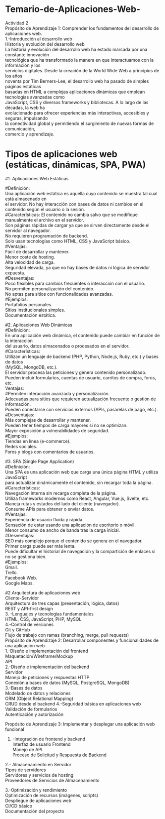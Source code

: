 # Temario-de-Aplicaciones-Web-
Actividad 2  
Propósito de Aprendizaje 1: Comprender los fundamentos del desarrollo de aplicaciones web.    
1.-Introducción al desarrollo web    
Historia y evolución del desarrollo web    
La historia y evolución del desarrollo web ha estado marcada por una constante innovación     
tecnológica que ha transformado la manera en que interactuamos con la información y los     
servicios digitales. Desde la creación de la World Wide Web a principios de los años     
noventa por Tim Berners-Lee, el desarrollo web ha pasado de simples páginas estáticas     
basadas en HTML a complejas aplicaciones dinámicas que emplean tecnologías avanzadas como     
JavaScript, CSS y diversos frameworks y bibliotecas. A lo largo de las décadas, la web ha     
evolucionado para ofrecer experiencias más interactivas, accesibles y seguras, impulsando     
la conectividad global y permitiendo el surgimiento de nuevas formas de comunicación,     
comercio y aprendizaje.    

# <ing> Tipos de aplicaciones web (estáticas, dinámicas, SPA, PWA)    </ing>

#1. Aplicaciones Web Estáticas  

#Definición:  
Una aplicación web estática es aquella cuyo contenido se muestra tal cual está almacenado en  
el servidor. No hay interacción con bases de datos ni cambios en el contenido según el usuario o la sesión.  
#Características:
El contenido no cambia salvo que se modifique manualmente el archivo en el servidor.  
Son páginas rápidas de cargar ya que se sirven directamente desde el servidor al navegador.  
No requieren programación de backend.  
Solo usan tecnologías como HTML, CSS y JavaScript básico.  
#Ventajas:  
Fácil de desarrollar y mantener.  
Menor coste de hosting.  
Alta velocidad de carga.  
Seguridad elevada, ya que no hay bases de datos ni lógica de servidor expuesta.  
#Desventajas:  
Poco flexibles para cambios frecuentes o interacción con el usuario.  
No permiten personalización del contenido.  
No aptas para sitios con funcionalidades avanzadas.  
#Ejemplos:  
Portafolios personales.  
Sitios institucionales simples.  
Documentación estática.  

#2. Aplicaciones Web Dinámicas  
#Definición:  
En una aplicación web dinámica, el contenido puede cambiar en función de la interacción  
del usuario, datos almacenados o procesados en el servidor.  
#Características:  
Utilizan un lenguaje de backend (PHP, Python, Node.js, Ruby, etc.) y bases de datos  
(MySQL, MongoDB, etc.).  
El servidor procesa las peticiones y genera contenido personalizado.  
Pueden incluir formularios, cuentas de usuario, carritos de compra, foros, etc.  
Ventajas:  
#Permiten interacción avanzada y personalización.  
Adecuadas para sitios que requieren actualización frecuente o gestión de información.  
Pueden conectarse con servicios externos (APIs, pasarelas de pago, etc.).  
#Desventajas:  
Más complejas de desarrollar y mantener.  
Pueden tener tiempos de carga mayores si no se optimizan.  
Mayor exposición a vulnerabilidades de seguridad.  
#Ejemplos:  
Tiendas en línea (e-commerce).  
Redes sociales.  
Foros y blogs con comentarios de usuarios.  

#3. SPA (Single Page Application)  
#Definición:  
Una SPA es una aplicación web que carga una única página HTML y utiliza JavaScript  
para actualizar dinámicamente el contenido, sin recargar toda la página.  
#Características:  
Navegación interna sin recarga completa de la página.  
Utiliza frameworks modernos como React, Angular, Vue.js, Svelte, etc.  
Maneja rutas y estados del lado del cliente (navegador).  
Consume APIs para obtener o enviar datos.  
#Ventajas:  
Experiencia de usuario fluida y rápida.  
Sensación de estar usando una aplicación de escritorio o móvil.  
Menor consumo de ancho de banda tras la carga inicial.  
#Desventajas:  
SEO más complejo porque el contenido se genera en el navegador.  
Primer carga puede ser más lenta.  
Puede dificultar el historial de navegación y la compartición de enlaces si no se gestiona bien.  
#Ejemplos:  
Gmail.  
Trello.  
Facebook Web.  
Google Maps.  









#2.Arquitectura de aplicaciones web  
Cliente-Servidor  
Arquitectura de tres capas (presentación, lógica, datos)  
REST y API-first design  
3. -Lenguajes y tecnologías fundamentales  
HTML, CSS, JavaScript, PHP, MySQL  
4.-Control de versiones  
Git y GitHub  
Flujo de trabajo con ramas (branching, merge, pull requests)  
Propósito de Aprendizaje 2: Desarrollar componentes y funcionalidades de una aplicación web  
1.-Diseño e implementación del frontend  
Maquetación/Wireframe/Mockup  
API  
2.-Diseño e implementación del backend  
Servidor  
Manejo de peticiones y respuestas HTTP  
Conexión a bases de datos (MySQL, PostgreSQL, MongoDB)  
3.-Bases de datos  
 Modelado de datos y relaciones  
ORM (Object Relational Mapping)  
CRUD desde el backend
4.-Seguridad básica en aplicaciones web  
Validación de formularios  
Autenticación y autorización   

Propósito de Aprendizaje 3: Implementar y desplegar una aplicación web funcional  
1. -Integración de frontend y backend  
Interfaz de usuario Frontend  
Manejo de API  
Proceso de Solicitud y Respuesta de Backend  

2.- Almacenamiento en Servidor  
Tipos de servidores   
Servidores y servicios de hosting   
Proveedores de Servicios de Almacenamiento  

3.-Optimización y rendimiento  
Optimización de recursos (imágenes, scripts)  
Despliegue de aplicaciones web  
CI/CD básico  
Documentación del proyecto  
